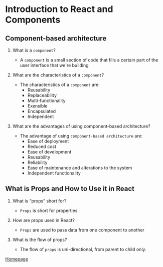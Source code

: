 # Introduction to React and Components

## Component-based architecture

1. What is a `component`?
    - A `component` is a small section of code that fills a certain part of the user interface that we're building

2. What are the characteristics of a `component`?
    - The characteristics of a `component` are:
        - Reusability
        - Replaceability
        - Multi-functionality
        - Exensible
        - Encapsulated
        - Independent

3. What are the advantages of using component-based architecture?
    - The advantage of using `component-based architecture` are:
        - Ease of deployment
        - Reduced cost
        - Ease of development
        - Reusability
        - Reliability
        - Ease of maintenance and alterations to the system
        - Independent functionality


## What is Props and How to Use it in React

1. What is “props” short for?
    - `Props` is short for properties

2. How are props used in React?
    - `Props` are used to pass data from one component to another

3. What is the flow of props?
    - The flow of `props` is uni-directional, from parent to child only.

[Homepage](https://halliwellb.github.io/reading-notes/)
